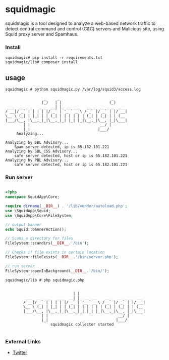 # squidmagic

squidmagic is a tool designed to analyze a web-based network traffic to detect central command and control (C&C) servers and Malicious site, using Squid proxy server and Spamhaus.

### Install 

```
squidmagic# pip install -r requirements.txt
squidmagic/lib# composer install

```

## usage

```
squidmagic # python squidmagic.py /var/log/squid3/access.log

                 _     _                       _      
                (_)   | |                     (_)     
 ___  __ _ _   _ _  __| |_ __ ___   __ _  __ _ _  ___ 
/ __|/ _` | | | | |/ _` | '_ ` _ \ / _` |/ _` | |/ __|
\__ \ (_| | |_| | | (_| | | | | | | (_| | (_| | | (__ 
|___/\__, |\__,_|_|\__,_|_| |_| |_|\__,_|\__, |_|\___|
        | |                               __/ |       
        |_|                              |___/        
     Analyzing...

Analyzing by SBL Advisory...
	Spam server detected, ip is 65.182.101.221
Analyzing by SBL_CSS Advisory...
	safe server detected, host or ip is 65.182.101.221
Analyzing by PBL Advisory...
	safe server detected, host or ip is 65.182.101.221

```

### Run server

```php

<?php
namespace SquidApp\Core;

require dirname(__DIR__) . '/lib/vendor/autoload.php';
use \SquidApp\Squid;
use \SquidApp\Core\FileSystem;

// output banner
echo Squid::bannerAction();

// Scans a directory for files
FileSystem::scandirs(__DIR__.'/bin');

// Checks if file exists in certain location 
FileSystem::fileExists(__DIR__.'/bin/server.php');

// run server
FileSystem::openInBackground(__DIR__.'/bin/');

```

```
squidmagic/lib # php squidmagic.php 

                                                            
                              | |                          
         ___  __ _ _   _ _  __| |_ __ ___   __ _  __ _ _  ___ 
        / __|/ _` | | | | |/ _` | '_ ` _ \ / _` |/ _` | |/ __|
        \__ \ (_| | |_| | | (_| | | | | | | (_| | (_| | | (__ 
        |___/\__, |\__,_|_|\__,_|_| |_| |_|\__,_|\__, |_|\___|
                | |                               __/ |       
                |_|                              |___/ 
                    squidmagic collector started   
        
```


### External Links

* [Twitter](https://twitter.com/avardanidze1)
